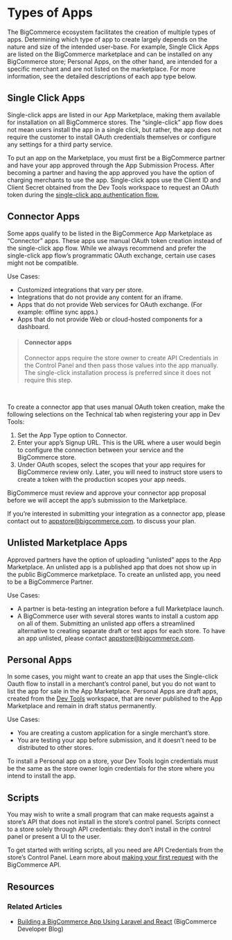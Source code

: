 # Types of Apps

 

The BigCommerce ecosystem facilitates the creation of multiple types of apps. Determining which type of app to create largely depends on the nature and size of the intended user-base. For example, Single Click Apps are listed on the BigCommerce marketplace and can be installed on any BigCommerce store; Personal Apps, on the other hand, are intended for a specific merchant and are not listed on the marketplace. For more information, see the detailed descriptions of each app type below.

## Single Click Apps

Single-click apps are listed in our App Marketplace, making them available for installation on all BigCommerce stores. The “single-click” app flow does not mean users install the app in a single click, but rather, the app does not require the customer to install OAuth credentials themselves or configure any settings for a third party service.

To put an app on the Marketplace, you must first be a BigCommerce partner and have your app approved through the App Submission Process. After becoming a partner and having the app approved you have the option of charging merchants to use the app.
Single-click apps use the Client ID and Client Secret obtained from the Dev Tools workspace to request an OAuth token during the [single-click app authentication flow.](/api-docs/getting-started/building-apps-bigcommerce/building-apps#building-apps_oauth-summary)

## Connector Apps

Some apps qualify to be listed in the BigCommerce App Marketplace as “Connector” apps. These apps use manual OAuth token creation instead of the single-click app flow.
While we always recommend and prefer the single-click app flow’s programmatic OAuth exchange, certain use cases might not be compatible. 

Use Cases:
- Customized integrations that vary per store.
- Integrations that do not provide any content for an iframe.
- Apps that do not provide Web services for OAuth exchange. (For example: offline sync apps.)
- Apps that do not provide Web or cloud-hosted components for a dashboard.

<!-- theme: info -->
> #### Connector apps
> Connector apps require the store owner to create API Credentials in the Control Panel and then pass those values into the app manually. The single-click installation process is preferred since it does not require this step.



<br>

To create a connector app that uses manual OAuth token creation, make the following selections on the Technical tab when registering your app in Dev Tools:

1. Set the App Type option to Connector.
2. Enter your app’s Signup URL. This is the URL where a user would begin to configure the connection between your service and the BigCommerce store.
3. Under OAuth scopes, select the scopes that your app requires for BigCommerce review only. Later, you will need to instruct store users to create a token with the production scopes your app needs.

BigCommerce must review and approve your connector app proposal before we will accept the app’s submission to the Marketplace.

If you’re interested in submitting your integration as a connector app, please contact out to <a href="mailto:appstore@bigcommerce.com">appstore@bigcommerce.com</a>. to discuss your plan.

## Unlisted Marketplace Apps

Approved partners have the option of uploading “unlisted” apps to the App Marketplace. An unlisted app is a published app that does not show up in the public BigCommerce marketplace. To create an unlisted app, you need to be a BigCommerce Partner.

Use Cases:
- A partner is beta-testing an integration before a full Marketplace launch.
- A BigCommerce user with several stores wants to install a custom app on all of them. Submitting an unlisted app offers a streamlined alternative to creating separate draft or test apps for each store. To have an app unlisted, please contact
 <a href="mailto:appstore@bigcommerce.com">appstore@bigcommerce.com</a>.

## Personal Apps

In some cases, you might want to create an app that uses the Single-click Oauth flow to install in a merchant’s control panel, but you do not want to list the app for sale in the App Marketplace. Personal Apps are draft apps, created from the [Dev Tools](https://devtools.bigcommerce.com/) workspace, that are never published to the App Marketplace and remain in draft status permanently.

Use Cases:
- You are creating a custom application for a single merchant’s store.
- You are testing your app before submission, and it doesn’t need to be distributed to other stores.

To install a Personal app on a store, your Dev Tools login credentials must be the same as the store owner login credentials for the store where you intend to install the app.

## Scripts

You may wish to write a small program that can make requests against a store’s API that does not install in the store’s control panel. Scripts connect to a store solely through API credentials: they don’t install in the control panel or present a UI to the user.

To get started with writing scripts, all you need are API Credentials from the store’s Control Panel.  Learn more about [making your first request](/api-docs/getting-started/making-requests) with the BigCommerce API. 

## Resources

### Related Articles
* [Building a BigCommerce App Using Laravel and React](https://medium.com/bigcommerce-developer-blog/building-a-bigcommerce-app-using-laravel-and-react-711ceceb5006) (BigCommerce Developer Blog)
